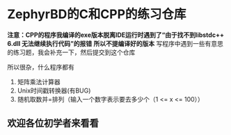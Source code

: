 # ZephyrBD的C和CPP的练习仓库
**注意：CPP的程序我编译的exe版本脱离IDE运行时遇到了“由于找不到libstdc++ 6.dll 无法继续执行代码”的报错**
**所以不提编译好的版本** 
写程序中遇到一些有意思的练习题，我会补充一下，然后提交到这个仓库

所以很杂，什么程序都有
1. 矩阵乘法计算器
2. Unix时间戳转换器(有BUG)
3. 随机取数并=排列（输入一个数字表示要去多少个（1 <= x <= 100））
## 欢迎各位初学者来看看
